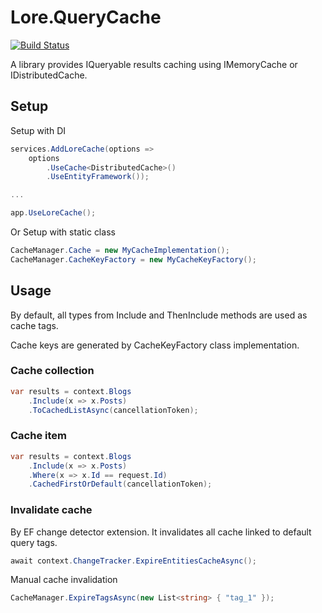 # Lore.QueryCache

[![Build Status](https://app.travis-ci.com/vposd/Lore.QueryCache.svg?branch=master)](https://app.travis-ci.com/github/vposd/Lore.QueryCache)

A library provides IQueryable results caching using IMemoryCache or IDistributedCache.

## Setup

Setup with DI

```c#
services.AddLoreCache(options =>
    options
        .UseCache<DistributedCache>()
        .UseEntityFramework());

...

app.UseLoreCache();
```

Or Setup with static class

```c#
CacheManager.Cache = new MyCacheImplementation();
CacheManager.CacheKeyFactory = new MyCacheKeyFactory();
```

## Usage

By default, all types from Include and ThenInclude methods are used as cache tags.

Cache keys are generated by CacheKeyFactory class implementation.

### Cache collection

```c#
var results = context.Blogs
    .Include(x => x.Posts)
    .ToCachedListAsync(cancellationToken);
```

### Cache item

```c#
var results = context.Blogs
    .Include(x => x.Posts)
    .Where(x => x.Id == request.Id)
    .CachedFirstOrDefault(cancellationToken);
```

### Invalidate cache

By EF change detector extension. It invalidates all cache linked to default query tags.

```c#
await context.ChangeTracker.ExpireEntitiesCacheAsync();
```

Manual cache invalidation

```c#
CacheManager.ExpireTagsAsync(new List<string> { "tag_1" });
```
